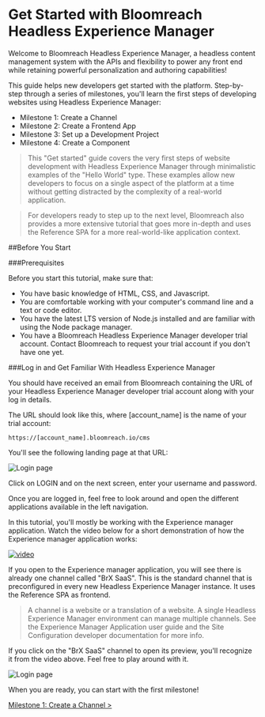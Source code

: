 # Get Started with Bloomreach Headless Experience Manager

Welcome to Bloomreach Headless Experience Manager, a headless content management system with the APIs and flexibility to power any front end while retaining powerful personalization and authoring capabilities!

This guide helps new developers get started with the platform. Step-by-step through a series of milestones, you'll learn the first steps of developing websites using Headless Experience Manager:

- Milestone 1: Create a Channel
- Milestone 2: Create a Frontend App
- Milestone 3: Set up a Development Project
- Milestone 4: Create a Component


> This "Get started" guide covers the very first steps of website development with Headless Experience Manager through minimalistic examples of the "Hello World" type. These examples allow new developers to focus on a single aspect of the platform at a time without getting distracted by the complexity of a real-world application.

> For developers ready to step up to the next level, Bloomreach also provides a more extensive tutorial that goes more in-depth and uses the Reference SPA for a more real-world-like application context.


##Before You Start

###Prerequisites

Before you start this tutorial, make sure that:

- You have basic knowledge of HTML, CSS, and Javascript.
- You are comfortable working with your computer's command line and a text or code editor.
- You have the latest LTS version of Node.js installed and are familiar with using the Node package manager.
- You have a Bloomreach Headless Experience Manager developer trial account. Contact Bloomreach to request your trial account if you don't have one yet.

###Log in and Get Familiar With Headless Experience Manager

You should have received an email from Bloomreach containing the URL of your Headless Experience Manager developer trial account along with your log in details.

The URL should look like this, where [account_name] is the name of your trial account:

```shell
https://[account_name].bloomreach.io/cms
```

You'll see the following landing page at that URL:

![Login page](https://documentation.bloomreach.com/binaries/ninecolumn/content/gallery/brx-saas/developers/content/new-getting-started/m1/hxm_landing.png)

Click on LOGIN and on the next screen, enter your username and password.

Once you are logged in, feel free to look around and open the different applications available in the left navigation.

In this tutorial, you'll mostly be working with the Experience manager application. Watch the video below for a short demonstration of how the Experience manager application works:

[![video](https://player.vimeo.com/video/656409261)](https://player.vimeo.com/video/656409261 "Experience Manager Video")

If you open to the Experience manager application, you will see there is already one channel called "BrX SaaS". This is the standard channel that is preconfigured in every new Headless Experience Manager instance. It uses the Reference SPA as frontend.

> A channel is a website or a translation of a website. A single Headless Experience Manager environment can manage multiple channels. See the Experience Manager Application user guide and the Site Configuration developer documentation for more info.

If you click on the "BrX SaaS" channel to open its preview, you'll recognize it from the video above. Feel free to play around with it.

![Login page](https://documentation.bloomreach.com/binaries/ninecolumn/content/gallery/brx-saas/developers/content/new-getting-started/m1/m1.01_experience_manager.png)

When you are ready, you can start with the first milestone!

[Milestone 1: Create a Channel >](https://documentation.bloomreach.com/developers/content/get-started/milestone-1-channel.html)
